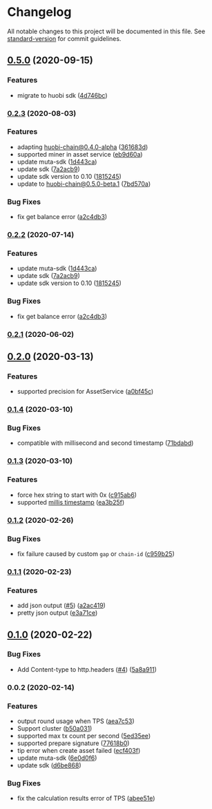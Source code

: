 # Changelog

All notable changes to this project will be documented in this file. See [standard-version](https://github.com/conventional-changelog/standard-version) for commit guidelines.

## [0.5.0](https://github.com/HuobiGroup/huobi-chain-benchmark/compare/v0.5.0-beta.2...v0.5.0) (2020-09-15)


### Features

* migrate to huobi sdk ([4d746bc](https://github.com/HuobiGroup/huobi-chain-benchmark/commit/4d746bc0a9efcd8526c17591b8e45f89af15d954))

### [0.2.3](https://github.com/homura/huobi-chain-benchmark/compare/v0.2.1...v0.2.3) (2020-08-03)


### Features

* adapting huobi-chain@0.4.0-alpha ([361683d](https://github.com/homura/huobi-chain-benchmark/commit/361683d92de359c54cb573d3dedea0ea6e649981))
* supported miner in asset service ([eb9d60a](https://github.com/homura/huobi-chain-benchmark/commit/eb9d60ab9b447a2d02181fa5be523cf81991dc0c))
* update muta-sdk ([1d443ca](https://github.com/homura/huobi-chain-benchmark/commit/1d443caffc9cad61edbade684d9d06b4e9c94afc))
* update sdk ([7a2acb9](https://github.com/homura/huobi-chain-benchmark/commit/7a2acb9157c674db7ab7ff522a64bf4e15171744))
* update sdk version to 0.10 ([1815245](https://github.com/homura/huobi-chain-benchmark/commit/1815245087ab981bc6c90cf019f1235b9a7ddd34))
* update to huobi-chain@0.5.0-beta.1 ([7bd570a](https://github.com/homura/huobi-chain-benchmark/commit/7bd570ac1f5322d6d10d67a2607e5c26ca10389d))


### Bug Fixes

* fix get balance error ([a2c4db3](https://github.com/homura/huobi-chain-benchmark/commit/a2c4db3e60ca115ac857d9c6d31b6b0b6509a2b5))

### [0.2.2](https://github.com/nervosnetwork/muta-benchmark/compare/v0.2.1...v0.2.2) (2020-07-14)


### Features

* update muta-sdk ([1d443ca](https://github.com/nervosnetwork/muta-benchmark/commit/1d443caffc9cad61edbade684d9d06b4e9c94afc))
* update sdk ([7a2acb9](https://github.com/nervosnetwork/muta-benchmark/commit/7a2acb9157c674db7ab7ff522a64bf4e15171744))
* update sdk version to 0.10 ([1815245](https://github.com/nervosnetwork/muta-benchmark/commit/1815245087ab981bc6c90cf019f1235b9a7ddd34))


### Bug Fixes

* fix get balance error ([a2c4db3](https://github.com/nervosnetwork/muta-benchmark/commit/a2c4db3e60ca115ac857d9c6d31b6b0b6509a2b5))

### [0.2.1](https://github.com/homura/muta-benchmark/compare/v0.1.7...v0.2.1) (2020-06-02)

## [0.2.0](https://github.com/homura/muta-benchmark/compare/v0.1.4...v0.2.0) (2020-03-13)


### Features

* supported precision for AssetService ([a0bf45c](https://github.com/homura/muta-benchmark/commit/a0bf45c6a4d6bbe78b7ee7a21cc75880d4749c30))

### [0.1.4](https://github.com/homura/muta-benchmark/compare/v0.1.3...v0.1.4) (2020-03-10)


### Bug Fixes

* compatible with millisecond and second timestamp ([71bdabd](https://github.com/homura/muta-benchmark/commit/71bdabd33fdd9ad653a1b1c2132b3c1e0ad6b1d0))

### [0.1.3](https://github.com/homura/muta-benchmark/compare/v0.1.2...v0.1.3) (2020-03-10)


### Features

* force hex string to start with 0x ([c915ab6](https://github.com/homura/muta-benchmark/commit/c915ab6e5aadee9653eea81e05c97e92c461d4fa))
* supported [millis timestamp](https://github.com/nervosnetwork/muta/pull/216) ([ea3b25f](https://github.com/homura/muta-benchmark/commit/ea3b25f655cc00779d097a7e53bacc52b4e52724))

### [0.1.2](https://github.com/homura/muta-benchmark/compare/v0.1.1...v0.1.2) (2020-02-26)


### Bug Fixes

* fix failure caused by custom `gap` or `chain-id` ([c959b25](https://github.com/homura/muta-benchmark/commit/c959b254ed58555daf2e1d5ddfbc9b7fd9bccafe))

### [0.1.1](https://github.com/homura/muta-benchmark/compare/v0.1.0...v0.1.1) (2020-02-23)


### Features

* add json output ([#5](https://github.com/homura/muta-benchmark/issues/5)) ([a2ac419](https://github.com/homura/muta-benchmark/commit/a2ac4190a55d703af8f4535f6e3c6bc4ede4958c))
* pretty json output ([e3a71ce](https://github.com/homura/muta-benchmark/commit/e3a71ceaf3cf03babe42e7983a61deed23c776c8))

## [0.1.0](https://github.com/homura/muta-benchmark/compare/v0.0.2...v0.1.0) (2020-02-22)


### Bug Fixes

* Add Content-type to http.headers ([#4](https://github.com/homura/muta-benchmark/issues/4)) ([5a8a911](https://github.com/homura/muta-benchmark/commit/5a8a9118bc45554464a21cfc651789150faf63bc))

### 0.0.2 (2020-02-14)


### Features

* output round usage when TPS ([aea7c53](https://github.com/homura/muta-benchmark/commit/aea7c53f677ddc4ed2356e8edda56d614d13e0e1))
* Support cluster ([b50a031](https://github.com/homura/muta-benchmark/commit/b50a03109fd1f3d1e7a71ddf454c1752f3f483cd))
* supported max tx count per second ([5ed35ee](https://github.com/homura/muta-benchmark/commit/5ed35eed64308311a171540194504f7cf702f6df))
* supported prepare signature ([77618b0](https://github.com/homura/muta-benchmark/commit/77618b005d4c34ee5311c37d28648f856ebf3f04))
* tip error when create asset failed ([ecf403f](https://github.com/homura/muta-benchmark/commit/ecf403f97ea85a9b57eeb69d33441d26be4c3141))
* update muta-sdk ([6e0d0f6](https://github.com/homura/muta-benchmark/commit/6e0d0f6d06844879a82d2255e4b972193ce3029d))
* update sdk ([d6be868](https://github.com/homura/muta-benchmark/commit/d6be868549072508c5999f1c958ae4c220a7c7e0))


### Bug Fixes

* fix the calculation results error of TPS ([abee51e](https://github.com/homura/muta-benchmark/commit/abee51e6b939aebaa015def95ce40e909d768250))

